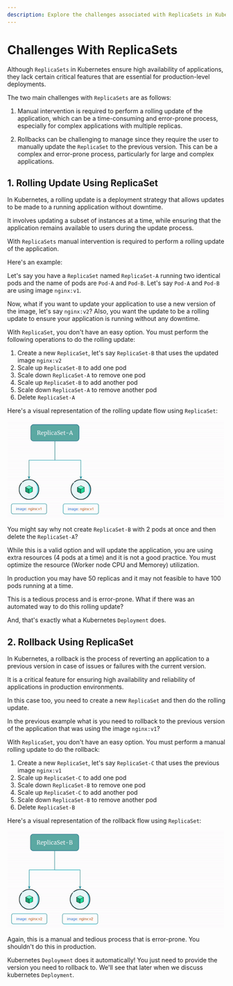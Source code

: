```yaml
---
description: Explore the challenges associated with ReplicaSets in Kubernetes. Understand the common issues and complexities that arise when working with ReplicaSets directly.
---
```


# Challenges With ReplicaSets

Although `ReplicaSets` in Kubernetes ensure high availability of applications, they lack certain critical features that are essential for production-level deployments.

The two main challenges with `ReplicaSets` are as follows:

1. Manual intervention is required to perform a rolling update of the application, which can be a time-consuming and error-prone process, especially for complex applications with multiple replicas.

2. Rollbacks can be challenging to manage since they require the user to manually update the `ReplicaSet` to the previous version. This can be a complex and error-prone process, particularly for large and complex applications.


## 1. Rolling Update Using ReplicaSet

In Kubernetes, a rolling update is a deployment strategy that allows updates to be made to a running application without downtime.

It involves updating a subset of instances at a time, while ensuring that the application remains available to users during the update process.

With `ReplicaSets` manual intervention is required to perform a rolling update of the application.

Here's an example:

Let's say you have a `ReplicaSet` named `ReplicaSet-A` running two identical pods and the name of pods are `Pod-A` and `Pod-B`. Let's say `Pod-A` and `Pod-B` are using image `nginx:v1`.

Now, what if you want to update your application to use a new version of the image, let's say `nginx:v2`? Also, you want the update to be a rolling update to ensure your application is running without any downtime.

With `ReplicaSet`, you don't have an easy option. You must perform the following operations to do the rolling update:

1. Create a new `ReplicaSet`, let's say `ReplicaSet-B` that uses the updated image `nginx:v2`
2. Scale up `ReplicaSet-B` to add one pod
3. Scale down `ReplicaSet-A` to remove one pod
4. Scale up `ReplicaSet-B` to add another pod
5. Scale down `ReplicaSet-A` to remove another pod
6. Delete `ReplicaSet-A`

Here's a visual representation of the rolling update flow using `ReplicaSet`:

<p align="left">
    <img src="../../../../assets/eks-course-images/replicaset/rolling-update-using-replicaset.gif" alt="Rolling Update Using ReplicaSet" loading="lazy" width="500" />
</p>

You might say why not create `ReplicaSet-B` with 2 pods at once and then delete the `ReplicaSet-A`?

While this is a valid option and will update the application, you are using extra resources (4 pods at a time) and it is not a good practice. You must optimize the resource (Worker node CPU and Memorey) utilization.

In production you may have 50 replicas and it may not feasible to have 100 pods running at a time.


This is a tedious process and is error-prone. What if there was an automated way to do this rolling update?

And, that's exactly what a Kubernetes `Deployment` does.


## 2. Rollback Using ReplicaSet

In Kubernetes, a rollback is the process of reverting an application to a previous version in case of issues or failures with the current version.

It is a critical feature for ensuring high availability and reliability of applications in production environments.

In this case too, you need to create a new `ReplicaSet` and then do the rolling update.

In the previous example what is you need to rollback to the previous version of the application that was using the image `nginx:v1`?

With `ReplicaSet`, you don't have an easy option. You must perform a manual rolling update to do the rollback:

1. Create a new `ReplicaSet`, let's say `ReplicaSet-C` that uses the previous image `nginx:v1`
2. Scale up `ReplicaSet-C` to add one pod
3. Scale down `ReplicaSet-B` to remove one pod
4. Scale up `ReplicaSet-C` to add another pod
5. Scale down `ReplicaSet-B` to remove another pod
6. Delete `ReplicaSet-B`

Here's a visual representation of the rollback flow using `ReplicaSet`:

<p align="left">
    <img src="../../../../assets/eks-course-images/replicaset/rollback-using-replicaset.gif" alt="Rollback Using ReplicaSet" loading="lazy" width="500" />
</p>

Again, this is a manual and tedious process that is error-prone. You shouldn't do this in production.

Kubernetes `Deployment` does it automatically! You just need to provide the version you need to rollback to. We'll see that later when we discuss kubernetes `Deployment`.